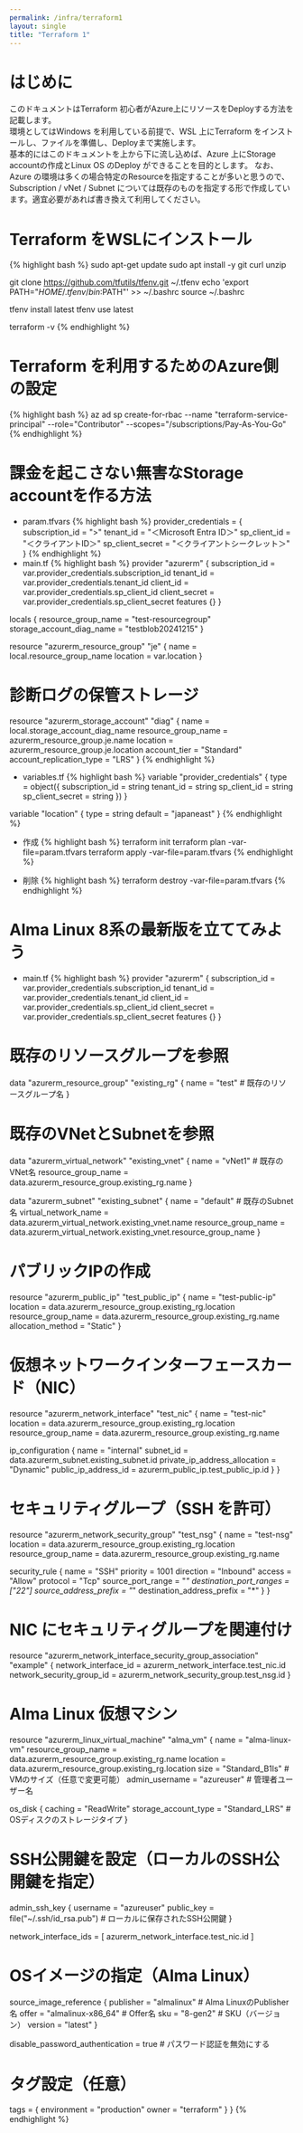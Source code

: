 ```yaml
---
permalink: /infra/terraform1
layout: single
title: "Terraform 1"
---
```


# はじめに

このドキュメントはTerraform 初心者がAzure上にリソースをDeployする方法を記載します。  
環境としてはWindows を利用している前提で、WSL 上にTerraform をインストールし、ファイルを準備し、Deployまで実施します。  
基本的にはこのドキュメントを上から下に流し込めば、Azure 上にStorage accountの作成とLinux OS のDeploy ができることを目的とします。
なお、Azure の環境は多くの場合特定のResourceを指定することが多いと思うので、Subscription / vNet / Subnet については既存のものを指定する形で作成しています。適宜必要があれば書き換えて利用してください。

# Terraform をWSLにインストール

{% highlight bash %}
sudo apt-get update
sudo apt install -y git curl unzip

git clone https://github.com/tfutils/tfenv.git ~/.tfenv
echo 'export PATH="$HOME/.tfenv/bin:$PATH"' >> ~/.bashrc
source ~/.bashrc

tfenv install latest
tfenv use latest

terraform -v
{% endhighlight %}

# Terraform を利用するためのAzure側の設定

{% highlight bash %}
az ad sp create-for-rbac --name "terraform-service-principal" --role="Contributor" --scopes="/subscriptions/Pay-As-You-Go"
{% endhighlight %}

# 課金を起こさない無害なStorage accountを作る方法

* param.tfvars
{% highlight bash %}
provider_credentials = {
  subscription_id  = "<subscription id>>"
  tenant_id        = "＜Microsoft Entra ID＞"
  sp_client_id     = "＜クライアントID＞"
  sp_client_secret = "＜クライアントシークレット＞"
}
{% endhighlight %}
* main.tf
{% highlight bash %}
provider "azurerm" {
  subscription_id = var.provider_credentials.subscription_id
  tenant_id       = var.provider_credentials.tenant_id
  client_id       = var.provider_credentials.sp_client_id
  client_secret   = var.provider_credentials.sp_client_secret
  features {}
}

locals {
  resource_group_name       = "test-resourcegroup"
  storage_account_diag_name = "testblob20241215"
}

resource "azurerm_resource_group" "je" {
  name     = local.resource_group_name
  location = var.location
}

# 診断ログの保管ストレージ
resource "azurerm_storage_account" "diag" {
  name                     = local.storage_account_diag_name
  resource_group_name      = azurerm_resource_group.je.name
  location                 = azurerm_resource_group.je.location
  account_tier             = "Standard"
  account_replication_type = "LRS"
}
{% endhighlight %}
* variables.tf
{% highlight bash %}
variable "provider_credentials" {
  type = object({
    subscription_id  = string
    tenant_id        = string
    sp_client_id     = string
    sp_client_secret = string
  })
}

variable "location" {
  type    = string
  default = "japaneast"
}
{% endhighlight %}
* 作成
{% highlight bash %}
terraform init
terraform plan -var-file=param.tfvars
terraform apply -var-file=param.tfvars
{% endhighlight %}

* 削除
{% highlight bash %}
terraform destroy -var-file=param.tfvars
{% endhighlight %}

# Alma Linux 8系の最新版を立ててみよう

* main.tf
{% highlight bash %}
provider "azurerm" {
  subscription_id = var.provider_credentials.subscription_id
  tenant_id       = var.provider_credentials.tenant_id
  client_id       = var.provider_credentials.sp_client_id
  client_secret   = var.provider_credentials.sp_client_secret
  features {}
}
# 既存のリソースグループを参照
data "azurerm_resource_group" "existing_rg" {
  name = "test"   # 既存のリソースグループ名
}

# 既存のVNetとSubnetを参照
data "azurerm_virtual_network" "existing_vnet" {
  name                = "vNet1"  # 既存のVNet名
  resource_group_name = data.azurerm_resource_group.existing_rg.name
}

data "azurerm_subnet" "existing_subnet" {
  name                 = "default" # 既存のSubnet名
  virtual_network_name = data.azurerm_virtual_network.existing_vnet.name
  resource_group_name  = data.azurerm_virtual_network.existing_vnet.resource_group_name
}

# パブリックIPの作成
resource "azurerm_public_ip" "test_public_ip" {
  name                = "test-public-ip"
  location            = data.azurerm_resource_group.existing_rg.location
  resource_group_name = data.azurerm_resource_group.existing_rg.name
  allocation_method   = "Static"
}

# 仮想ネットワークインターフェースカード（NIC）
resource "azurerm_network_interface" "test_nic" {
  name                = "test-nic"
  location            = data.azurerm_resource_group.existing_rg.location
  resource_group_name = data.azurerm_resource_group.existing_rg.name

  ip_configuration {
    name                          = "internal"
    subnet_id                     = data.azurerm_subnet.existing_subnet.id
    private_ip_address_allocation = "Dynamic"
    public_ip_address_id          = azurerm_public_ip.test_public_ip.id
  }
}
# セキュリティグループ（SSH を許可）
resource "azurerm_network_security_group" "test_nsg" {
  name                = "test-nsg"
  location            = data.azurerm_resource_group.existing_rg.location
  resource_group_name = data.azurerm_resource_group.existing_rg.name

  security_rule {
    name                       = "SSH"
    priority                   = 1001
    direction                  = "Inbound"
    access                     = "Allow"
    protocol                   = "Tcp"
    source_port_range          = "*"
    destination_port_ranges    = ["22"]
    source_address_prefix      = "*"
    destination_address_prefix = "*"
  }
}
# NIC にセキュリティグループを関連付け
resource "azurerm_network_interface_security_group_association" "example" {
  network_interface_id      = azurerm_network_interface.test_nic.id
  network_security_group_id = azurerm_network_security_group.test_nsg.id
}


# Alma Linux 仮想マシン
resource "azurerm_linux_virtual_machine" "alma_vm" {
  name                = "alma-linux-vm"
  resource_group_name = data.azurerm_resource_group.existing_rg.name
  location            = data.azurerm_resource_group.existing_rg.location
  size                = "Standard_B1ls"  # VMのサイズ（任意で変更可能）
  admin_username      = "azureuser"        # 管理者ユーザー名

  os_disk {
    caching              = "ReadWrite"
    storage_account_type = "Standard_LRS" # OSディスクのストレージタイプ
  }

  # SSH公開鍵を設定（ローカルのSSH公開鍵を指定）
  admin_ssh_key {
    username   = "azureuser"
    public_key = file("~/.ssh/id_rsa.pub") # ローカルに保存されたSSH公開鍵
  }

  network_interface_ids = [
    azurerm_network_interface.test_nic.id
  ]

  # OSイメージの指定（Alma Linux）
  source_image_reference {
    publisher = "almalinux"   # Alma LinuxのPublisher名
    offer     = "almalinux-x86_64"   # Offer名
    sku       = "8-gen2"     # SKU（バージョン）
    version   = "latest"
  }

  disable_password_authentication = true  # パスワード認証を無効にする

  # タグ設定（任意）
  tags = {
    environment = "production"
    owner       = "terraform"
  }
}
{% endhighlight %}

